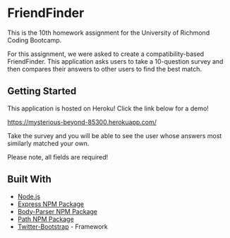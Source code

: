 # FriendFinder

This is the 10th homework assignment for the University of Richmond Coding Bootcamp.

For this assignment, we were asked to create a compatibility-based FriendFinder.  This application asks users to take a 10-question survey and then compares their answers to other users to find the best match. 

## Getting Started
This application is hosted on Heroku! Click the link below for a demo!

https://mysterious-beyond-85300.herokuapp.com/

Take the survey and you will be able to see the user whose answers most similarly matched your own. 

Please note, all fields are required! 

## Built With
* [Node.js](https://nodejs.org/en/)
* [Express NPM Package](https://www.npmjs.com/package/express)
* [Body-Parser NPM Package](https://www.npmjs.com/package/body-parser) 
* [Path NPM Package](https://www.npmjs.com/package/path) 
* [Twitter-Bootstrap](http://getbootstrap.com/) - Framework